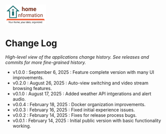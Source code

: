 <img src="src/hi/static/img/hi-logo-w-tagline-197x96.png" alt="Home Information Logo" width="128">

# Change Log

_High-level view of the applications change history.  See releases and commits for more fine-grained history._

- v1.0.0 : September 6, 2025 : Feature complete version with many UI improvements.
- v0.2.0 : August 26, 2025 : Auto-view switching and video stream browsing features.
- v0.1.0 : August 17, 2025 : Added weather API intgerations and alert audio.
- v0.0.4 : February 18, 2025 : Docker organization improvements.
- v0.0.3 : February 16, 2025 : Fixed initial experience issues.
- v0.0.2 : February 14, 2025 : Fixes for release process bugs.
- v0.0.1 : February 14, 2025 : Initial public version with basic functionality working.
